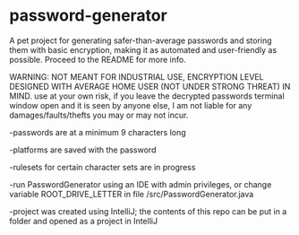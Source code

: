# password-generator
A pet project for generating safer-than-average passwords and storing them with basic encryption, making it as automated and user-friendly as possible. Proceed to the README for more info.

WARNING: NOT MEANT FOR INDUSTRIAL USE, ENCRYPTION LEVEL DESIGNED WITH AVERAGE HOME USER (NOT UNDER STRONG THREAT) IN MIND.
use at your own risk, if you leave the decrypted passwords terminal window open and it is seen by anyone else, I am not liable for any damages/faults/thefts you may or may not incur.

-passwords are at a minimum 9 characters long

-platforms are saved with the password

-rulesets for certain character sets are in progress

-run PasswordGenerator using an IDE with admin privileges, or change variable ROOT_DRIVE_LETTER in file /src/PasswordGenerator.java

-project was created using IntelliJ; the contents of this repo can be put in a folder and opened as a project in IntelliJ
